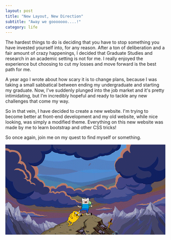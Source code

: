 ```yaml
---
layout: post
title: "New Layout, New Direction"
subtitle: "Away we gooooooo....!"
category: life
---
```


<p>
	The hardest things to do is deciding that you have to stop something you have invested yourself into, for any reason. After a ton of deliberation and a fair amount of crazy happenings, I decided that Graduate Studies and research in an academic setting is not for me. I really enjoyed the experience but choosing to cut my losses and move forward is the best path for me.
</p>

<p>
	A year ago I wrote about how scary it is to change plans, because I was taking a small sabbatical between ending my undergraduate and starting my graduate. Now, I've suddenly plunged into the job market and it's pretty intimidating, but I'm incredibly hopeful and ready to tackle any new challenges that come my way.
</p>

<p>
	So in that vein, I have decided to create a new website. I'm trying to become better at front-end development and my old website, while nice looking, was simply a modified theme. Everything on this new website was made by me to learn bootstrap and other CSS tricks!
</p>

<p>
	So once again, join me on my quest to find myself or something.
	<p class="img-text">
		<img src="/assets/img/posts/march2016/adventure.gif" title="Come on grab your friends!">
	</p>
</p>
